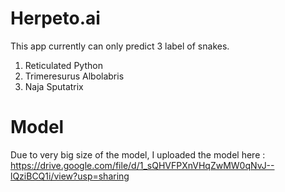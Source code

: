 # Herpeto.ai

This app currently can only predict 3 label of snakes.

1. Reticulated Python
2. Trimeresurus Albolabris
3. Naja Sputatrix


# Model
Due to very big size of the model, I uploaded the model here : https://drive.google.com/file/d/1_sQHVFPXnVHqZwMW0qNvJ--lQziBCQ1i/view?usp=sharing
